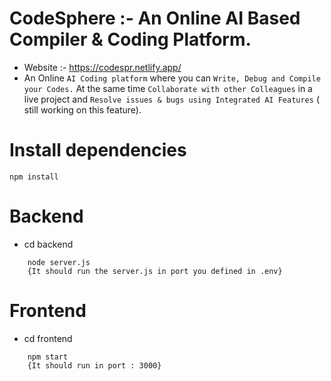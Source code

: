 # CodeSphere :- An Online AI Based Compiler & Coding Platform.
* Website :- https://codespr.netlify.app/
*  An Online `AI Coding platform` where you can `Write, Debug and Compile your Codes.`
   At the same time `Collaborate with other Colleagues` in a live project and `Resolve issues & bugs using Integrated AI Features` ( still working on this feature).
   
# Install dependencies 
```
npm install
```
# Backend
* cd backend
```  
    node server.js
    {It should run the server.js in port you defined in .env}
```
# Frontend

* cd frontend
```
    npm start     
    {It should run in port : 3000}
```
